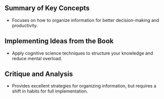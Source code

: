 ## Summary of Key Concepts
- Focuses on how to organize information for better decision-making and productivity.

## Implementing Ideas from the Book
- Apply cognitive science techniques to structure your knowledge and reduce mental overload.

## Critique and Analysis
- Provides excellent strategies for organizing information, but requires a shift in habits for full implementation.